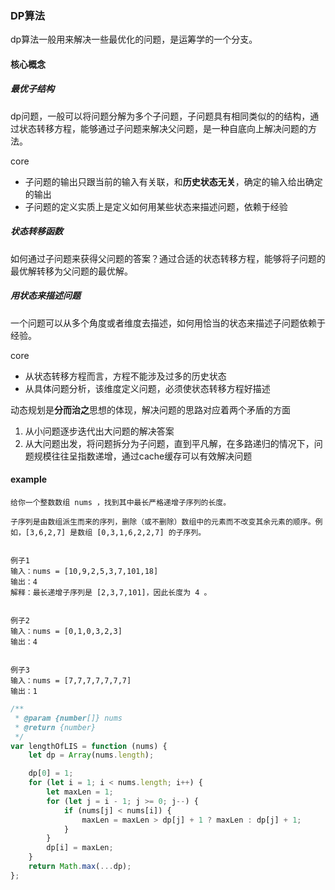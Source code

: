 ### DP算法

dp算法一般用来解决一些最优化的问题，是运筹学的一个分支。

#### 核心概念

##### 最优子结构
dp问题，一般可以将问题分解为多个子问题，子问题具有相同类似的的结构，通过状态转移方程，能够通过子问题来解决父问题，是一种自底向上解决问题的方法。

core
- 子问题的输出只跟当前的输入有关联，和**历史状态无关**，确定的输入给出确定的输出
- 子问题的定义实质上是定义如何用某些状态来描述问题，依赖于经验

##### 状态转移函数
如何通过子问题来获得父问题的答案？通过合适的状态转移方程，能够将子问题的最优解转移为父问题的最优解。

##### 用状态来描述问题
一个问题可以从多个角度或者维度去描述，如何用恰当的状态来描述子问题依赖于经验。

core
- 从状态转移方程而言，方程不能涉及过多的历史状态
- 从具体问题分析，该维度定义问题，必须使状态转移方程好描述

动态规划是**分而治之**思想的体现，解决问题的思路对应着两个矛盾的方面

1. 从小问题逐步迭代出大问题的解决答案
2. 从大问题出发，将问题拆分为子问题，直到平凡解，在多路递归的情况下，问题规模往往呈指数递增，通过cache缓存可以有效解决问题

#### example

```
给你一个整数数组 nums ，找到其中最长严格递增子序列的长度。

子序列是由数组派生而来的序列，删除（或不删除）数组中的元素而不改变其余元素的顺序。例如，[3,6,2,7] 是数组 [0,3,1,6,2,2,7] 的子序列。


例子1
输入：nums = [10,9,2,5,3,7,101,18]
输出：4
解释：最长递增子序列是 [2,3,7,101]，因此长度为 4 。


例子2
输入：nums = [0,1,0,3,2,3]
输出：4


例子3
输入：nums = [7,7,7,7,7,7,7]
输出：1
```


```js
/**
 * @param {number[]} nums
 * @return {number}
 */
var lengthOfLIS = function (nums) {
    let dp = Array(nums.length);

    dp[0] = 1;
    for (let i = 1; i < nums.length; i++) {
        let maxLen = 1;
        for (let j = i - 1; j >= 0; j--) {
            if (nums[j] < nums[i]) {
                maxLen = maxLen > dp[j] + 1 ? maxLen : dp[j] + 1;
            }
        }
        dp[i] = maxLen;
    }
    return Math.max(...dp);
};
```
